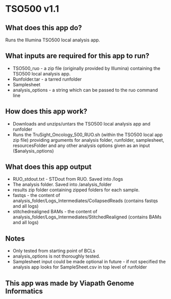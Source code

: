 # TSO500 v1.1

## What does this app do?
Runs the Illumina TSO500 local analysis app.

## What inputs are required for this app to run?
* TSO500_ruo - a zip file (originally provided by Illumina) containing the TSO500 local analysis app.
* Runfolder.tar - a tarred runfolder
* Samplesheet
* analysis_options -  a string which can be passed to the ruo command line

## How does this app work?
* Downloads and unzips/untars the TSO500 local analysis app and runfolder
* Runs the TruSight_Oncology_500_RUO.sh (within the TSO500 local app zip file) providing arguments for analysis folder, runfolder, samplesheet, resourcesFolder and any other analysis options given as an input ($analysis_options)


## What does this app output
* RUO_stdout.txt - STDout from RUO. Saved into /logs
* The analysis folder. Saved into /analysis_folder
* results zip folder containing zipped folders for each sample.
* fastqs - the content of analysis_folder/Logs_Intermediates/CollapsedReads (contains fastqs and all logs)
* stitchedrealigned BAMs - the content of analysis_folder/Logs_Intermediates/StitchedRealigned (contains BAMs and all logs)

## Notes
* Only tested from starting point of BCLs
* analysis_options is not thoroughly tested.
* Samplesheet input could be made optional in future - if not specified the analysis app looks for SampleSheet.csv in top level of runfolder

## This app was made by Viapath Genome Informatics
